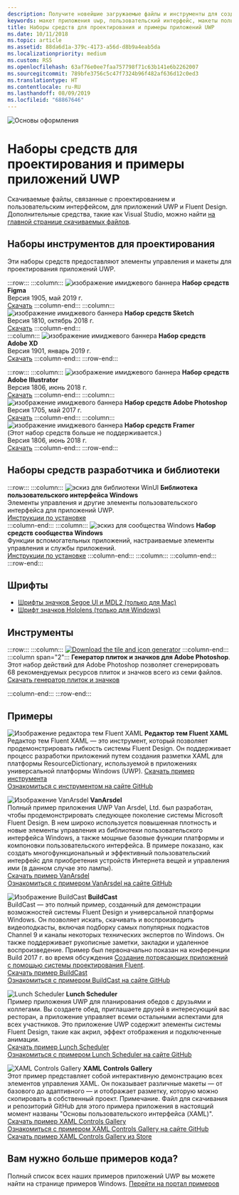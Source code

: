```yaml
---
description: Получите новейшие загружаемые файлы и инструменты для создания макета пользовательского интерфейса приложений UWP и проектирования элементов управления.
keywords: макет приложения uwp, пользовательский интерфейс, макеты пользовательского интерфейса, загрузки, инструменты uwp
title: Наборы средств для проектирования и примеры приложений UWP
ms.date: 10/11/2018
ms.topic: article
ms.assetid: 88da6d1a-379c-4173-a56d-d8b9a4eab5da
ms.localizationpriority: medium
ms.custom: RS5
ms.openlocfilehash: 63af76e0ee7faa757798f71c63b141e6b2262007
ms.sourcegitcommit: 789bfe3756c5c47f7324b96f482af636d12c0ed3
ms.translationtype: HT
ms.contentlocale: ru-RU
ms.lasthandoff: 08/09/2019
ms.locfileid: "68867646"
---
```

![Основы оформления](../images/downloads-2x.png)

# <a name="design-toolkits-and-samples-for-uwp-apps"></a>Наборы средств для проектирования и примеры приложений UWP
 
Скачиваемые файлы, связанные с проектированием и пользовательским интерфейсом, для приложений UWP и Fluent Design. Дополнительные средства, такие как Visual Studio, можно найти <a href="https://developer.microsoft.com/windows/downloads">на главной странице скачиваемых файлов</a>. 


## <a name="design-toolkits"></a>Наборы инструментов для проектирования

Эти наборы средств предоставляют элементы управления и макеты для проектирования приложений UWP.

:::row:::
    :::column:::
![изображение имиджевого баннера](images/figma.png)
<b>Набор средств Figma</b><br>
Версия 1905, май 2019 г.<br>
<a href="https://aka.ms/figmatoolkit">Скачать</a>
    :::column-end:::
    :::column:::
![изображение имиджевого баннера](images/sketch.png)
<b>Набор средств Sketch</b><br>
Версия 1810, октябрь 2018 г.<br>
<a href="https://aka.ms/sketchtoolkit">Скачать</a>
    :::column-end:::    
    :::column:::
![изображение имиджевого баннера](images/adobe-xd.png)
<b>Набор средств Adobe XD</b><br>
Версия 1901, январь 2019 г.<br>
<a href="https://aka.ms/adobexdtoolkit">Скачать</a>
    :::column-end:::
:::row-end:::

:::row:::
    :::column:::
![изображение имиджевого баннера](images/adobe-illustrator.png)
<b>Набор средств Adobe Illustrator</b><br>
Версия 1806, июнь 2018 г.<br>
<a href="https://aka.ms/adobeillustratortoolkit">Скачать</a>
    :::column-end:::
    :::column:::
![изображение имиджевого баннера](images/adobe-photoshop.png)
<b>Набор средств Adobe Photoshop</b><br>
Версия 1705, май 2017 г.<br>
<a href="https://aka.ms/adobephotoshoptoolkit">Скачать</a>
    :::column-end:::
    :::column:::
![изображение имиджевого баннера](images/framer.png)
<b>Набор средств Framer</b><br>
(Этот набор средств больше не поддерживается.)<br/>
Версия 1806, июнь 2018 г.<br>
<a href="https://aka.ms/framertoolkit">Скачать</a>
    :::column-end:::
:::row-end:::

## <a name="developer-toolkits-and-libraries"></a>Наборы средств разработчика и библиотеки

:::row:::
    :::column:::
![эскиз для библиотеки WinUI](images/WinUI-library.png)
<b>Библиотека пользовательского интерфейса Windows</b><br>
Элементы управления и другие элементы пользовательского интерфейса для приложений UWP.<br/>
<a href="/uwp/toolkits/winui/getting-started">Инструкции по установке</a><br/>
    :::column-end:::
    :::column:::
![эскиз для сообщества Windows](images/Windows-community-toolkit.png)
<b>Набор средств сообщества Windows</b><br>
Функции вспомогательных приложений, настраиваемые элементы управления и службы приложений.<br />
<a href="/windows/uwpcommunitytoolkit/getting-started">Инструкции по установке</a>
    :::column-end:::
    :::column:::
    :::column-end:::
:::row-end:::

## <a name="fonts"></a>Шрифты

* <a href="https://aka.ms/SegoeFonts">Шрифты значков Segoe UI и MDL2 (только для Mac)</a>
* <a href="https://aka.ms/hololensiconfont">Шрифт значков Hololens (только для Windows)</a>

## <a name="tools"></a>Инструменты

:::row:::
    :::column:::
<a href="https://go.microsoft.com/fwlink/p/?LinkId=760394"><img src="images/tile-icon-generator.png" alt="Download the tile and icon generator"/></a>
    :::column-end:::
    :::column span="2":::
      **Генератор плиток и значков для Adobe Photoshop**. Этот набор действий для Adobe Photoshop позволяет сгенерировать 68 рекомендуемых ресурсов плиток и значков всего из семи файлов. <br/><a href="https://go.microsoft.com/fwlink/p/?LinkId=760394">Скачать генератор плиток и значков</a></p>
    :::column-end:::
:::row-end:::

    
## <a name="samples"></a>Примеры

![Изображение редактора тем Fluent XAML](images/XamlThemeEditor_screenshot.png)
**Редактор тем Fluent XAML**<br>
Редактор тем Fluent XAML — это инструмент, который позволяет продемонстрировать гибкость системы Fluent Design. Он поддерживает процесс разработки приложений путем создания разметки XAML для платформы ResourceDictionary, используемой в приложениях универсальной платформы Windows (UWP).
<a href="https://github.com/Microsoft/fluent-xaml-theme-editor/archive/master.zip">Скачать пример инструмента</a> <br><a href="https://github.com/Microsoft/fluent-xaml-theme-editor">Ознакомиться с инструментом на сайте GitHub</a>

![Изображение VanArsdel](images/VanArsdel_Screenshot.png)
**VanArsdel**<br>
Полный пример приложения UWP Van Arsdel, Ltd. был разработан, чтобы продемонстрировать следующее поколение системы Microsoft Fluent Design. В нем широко используется повышенная плотность и новые элементы управления из <a herf="https://docs.microsoft.com/uwp/toolkits/winui/">библиотеки пользовательского интерфейса Windows</a>, а также мощные базовые функции платформы и компоновки пользовательского интерфейса. В примере показано, как создать многофункциональный и эффективный пользовательский интерфейс для приобретения устройств Интернета вещей и управления ими (в данном случае это лампы).<br>
<a href="https://github.com/Microsoft/VanArsdel/archive/master.zip">Скачать пример VanArsdel</a> <br><a href="https://github.com/microsoft/vanarsdel">Ознакомиться с примером VanArsdel на сайте GitHub</a>

![Изображение BuildCast](images/buildcast.png)
**BuildCast**<br>
BuildCast — это полный пример, созданный для демонстрации возможностей системы Fluent Design и универсальной платформы Windows. Он позволяет искать, скачивать и воспроизводить видеоподкасты, включая подборку самых популярных подкастов Channel 9 и каналы некоторых технических экспертов по Windows. Он также поддерживает рукописные заметки, закладки и удаленное воспроизведение. Пример был первоначально показан на конференции Build 2017 г. во время обсуждения <a href="https://channel9.msdn.com/Events/Build/2017/B8034">Создание потрясающих приложений с помощью системы проектирования Fluent</a>. <br>
<a href="https://github.com/Microsoft/BuildCast/archive/master.zip">Скачать пример BuildCast</a> <br><a href="https://github.com/Microsoft/BuildCast">Ознакомиться с примером BuildCast на сайте GitHub</a>

![Lunch Scheduler](images/lunchscheduler.png)
**Lunch Scheduler**<br>
Пример приложения UWP для планирования обедов с друзьями и коллегами. Вы создаете обед, приглашаете друзей в интересующий вас ресторан, а приложение управляет всеми остальными аспектами для всех участников. Это приложение UWP содержит элементы системы Fluent Design, такие как акрил, эффект отображения и подключенные анимации. <br/><a href="https://github.com/Microsoft/Windows-appsample-lunch-scheduler/archive/master.zip">Скачать пример Lunch Scheduler</a><br/><a href="https://github.com/Microsoft/Windows-appsample-lunch-scheduler">Ознакомиться с примером Lunch Scheduler на сайте GitHub</a></p>  

![XAML Controls Gallery](images/xaml-controls-gallery.png)
**XAML Controls Gallery**<br>
Этот пример представляет собой интерактивную демонстрацию всех элементов управления XAML. Он показывает различные макеты — от базового до адаптивного — и отображает разметку, которую можно скопировать в собственный проект. Примечание. Файл для скачивания и репозиторий GitHub для этого примера приложения в настоящий момент названы "Основы пользовательского интерфейса (XAML)". <br/><a href="https://github.com/Microsoft/Windows-universal-samples/archive/master.zip">Скачать пример XAML Controls Gallery</a><br/><a href="https://github.com/Microsoft/Xaml-Controls-Gallery">Ознакомиться с примером XAML Controls Gallery на сайте GitHub</a> <br/><a href="https://www.microsoft.com/store/apps/9msvh128x2zt">Скачать пример XAML Controls Gallery из Store</a></p>

## <a name="want-more-code"></a>Вам нужно больше примеров кода?

Полный список всех наших примеров приложений UWP вы можете найти на странице примеров Windows. <a href="https://developer.microsoft.com/windows/samples">Перейти на портал примеров</a>

